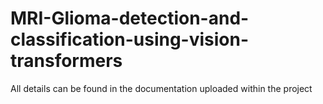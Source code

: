 # MRI-Glioma-detection-and-classification-using-vision-transformers

All details can be found in the documentation uploaded within the project
